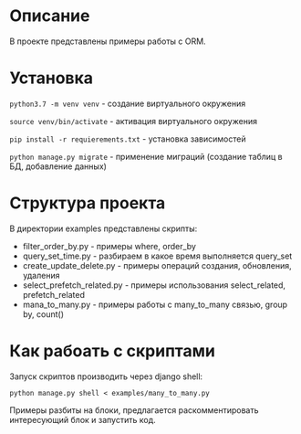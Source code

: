 # Описание
В проекте представлены примеры работы с ORM.

# Установка
`python3.7 -m venv venv` - создание виртуального окружения

`source venv/bin/activate` - активация виртуального окружения

`pip install -r requierements.txt` - установка зависимостей

`python manage.py migrate` - применение миграций (создание таблиц в БД, добавление данных)

# Структура проекта
В директории examples представлены скрипты:
* filter_order_by.py - примеры where, order_by
* query_set_time.py - разбираем в какое время выполняется query_set
* create_update_delete.py - примеры операций создания, обновления, удаления
* select_prefetch_related.py - примеры использования select_related, prefetch_related
* mana_to_many.py - примеры работы с many_to_many связью, group by, count()

# Как рабоать с скриптами
Запуск скриптов производить через django shell:

`python manage.py shell < examples/many_to_many.py`

Примеры разбиты на блоки, предлагается раскомментировать интересующий блок и запустить код.